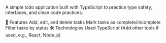 A simple todo application built with TypeScript to practice type safety, interfaces, and clean code practices.

🚀 Features
Add, edit, and delete tasks
Mark tasks as complete/incomplete
Filter tasks by status
🛠️ Technologies Used
TypeScript
(Add other tools if used, e.g., React, Node.js)
